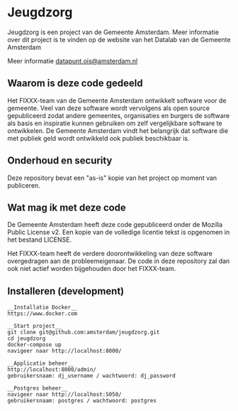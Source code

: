 # Jeugdzorg

Jeugdzorg is een project van de Gemeente Amsterdam. Meer informatie over dit project is te vinden op de website van het Datalab van de Gemeente Amsterdam

Meer informatie datapunt.ois@amsterdam.nl

## Waarom is deze code gedeeld

Het FIXXX-team van de Gemeente Amsterdam ontwikkelt software voor de gemeente. Veel van deze software wordt vervolgens als open source gepubliceerd zodat andere gemeentes, organisaties en burgers de software als basis en inspiratie kunnen gebruiken om zelf vergelijkbare software te ontwikkelen. De Gemeente Amsterdam vindt het belangrijk dat software die met publiek geld wordt ontwikkeld ook publiek beschikbaar is.

## Onderhoud en security

Deze repository bevat een "as-is" kopie van het project op moment van publiceren.

## Wat mag ik met deze code

De Gemeente Amsterdam heeft deze code gepubliceerd onder de Mozilla Public License v2.
Een kopie van de volledige licentie tekst is opgenomen in het bestand LICENSE.

Het FIXXX-team heeft de verdere doorontwikkeling van deze software overgedragen
aan de probleemeigenaar. De code in deze repository zal dan ook niet actief worden
bijgehouden door het FIXXX-team.

## Installeren (development)
```
__Installatie Docker__
https://www.docker.com

__Start project__
git clone git@github.com:amsterdam/jeugdzorg.git
cd jeugdzorg
docker-compose up
navigeer naar http://localhost:8000/

__Applicatie beheer__
http://localhost:8000/admin/
gebruikersnaam: dj_username / wachtwoord: dj_password

__Postgres beheer__
navigeer naar http://localhost:5050/
gebruikersnaam: postgres / wachtwoord: postgres
```

